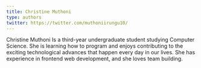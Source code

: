 ```yaml
---
title: Christine Muthoni
type: authors
twitter: https://twitter.com/muthoniirungu10/
---
```

Christine Muthoni Is a third-year undergraduate student studying Computer Science. She is learning how to program and enjoys contributing to the exciting technological advances that happen every day in our lives. She has experience in frontend web development, and she loves team building.
